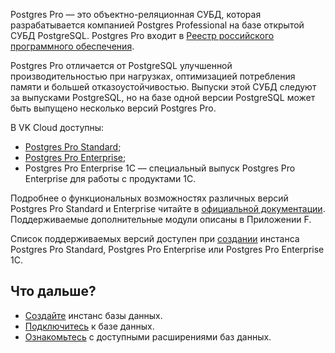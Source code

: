 Postgres Pro — это объектно-реляционная СУБД, которая разрабатывается компанией Postgres Professional на базе открытой СУБД PostgreSQL. Postgres Pro входит в [Реестр российского программного обеспечения](https://reestr.digital.gov.ru/reestr/301574/?sphrase_id=3439534).

Postgres Pro отличается от PostgreSQL улучшенной производительностью при нагрузках, оптимизацией потребления памяти и большей отказоустойчивостью. Выпуски этой СУБД следуют за выпусками PostgreSQL, но на базе одной версии PostgreSQL может быть выпущено несколько версий Postgres Pro.

В VK Cloud доступны:

- [Postgres Pro Standard](https://postgrespro.ru/docs/postgrespro/14/);
- [Postgres Pro Enterprise](https://postgrespro.ru/docs/enterprise/14/);
- Postgres Pro Enterprise 1C — специальный выпуск Postgres Pro Enterprise для работы с продуктами 1С.

Подробнее о функциональных возможностях различных версий Postgres Pro Standard и Enterprise читайте в [официальной документации](https://postgrespro.ru/docs/). Поддерживаемые дополнительные модули описаны в Приложении F.

Список поддерживаемых версий доступен при [создании](../../../service-management/create) инстанса Postgres Pro Standard, Postgres Pro Enterprise или Postgres Pro Enterprise 1C.

## Что дальше?

- [Создайте](../../../service-management/create) инстанс базы данных.
- [Подключитесь](../../../connect) к базе данных.
- [Ознакомьтесь](../../extensions) с доступными расширениями баз данных.
